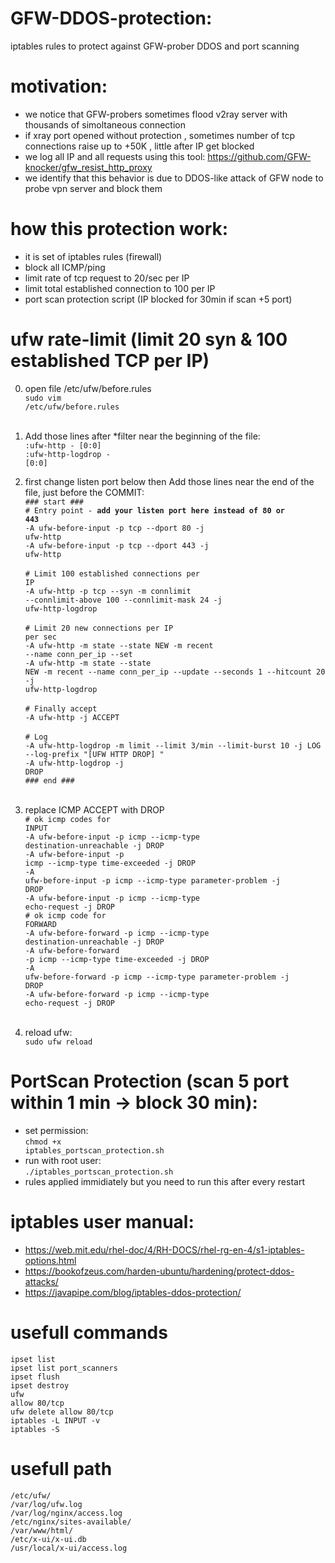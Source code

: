 # GFW-DDOS-protection:
iptables rules to protect against GFW-prober DDOS and port scanning

# motivation:
- we notice that GFW-probers sometimes flood v2ray server with thousands of simoltaneous connection
- if xray port opened without protection , sometimes number of tcp connections raise up to +50K , little after IP get blocked
- we log all IP and all requests using this tool: https://github.com/GFW-knocker/gfw_resist_http_proxy
- we identify that this behavior is due to DDOS-like attack of GFW node to probe vpn server and block them

# how this protection work:
- it is set of iptables rules (firewall)
- block all ICMP/ping
- limit rate of tcp request to 20/sec per IP
- limit total established connection to 100 per IP
- port scan protection script (IP blocked for 30min if scan +5 port)



# ufw rate-limit (limit 20 syn & 100 established TCP per IP)

0. open file /etc/ufw/before.rules<br>
<code>sudo vim /etc/ufw/before.rules</code><br><br>
1. Add those lines after *filter near the beginning of the file:<br>
<code>:ufw-http - [0:0]</code><br>
<code>:ufw-http-logdrop - [0:0]</code><br>

2. first change listen port below then Add those lines near the end of the file, just before the COMMIT:<br>
<code>### start ###</code><br>
<code># Entry point - <b>add your listen port here instead of 80 or 443</b></code><br>
<code>-A ufw-before-input -p tcp --dport 80 -j ufw-http</code><br>
<code>-A ufw-before-input -p tcp --dport 443 -j ufw-http</code><br><br>
<code># Limit 100 established connections per IP</code><br>
<code>-A ufw-http -p tcp --syn -m connlimit --connlimit-above 100 --connlimit-mask 24 -j ufw-http-logdrop</code><br><br>
<code># Limit 20 new connections per IP per sec</code><br>
<code>-A ufw-http -m state --state NEW -m recent --name conn_per_ip --set</code><br>
<code>-A ufw-http -m state --state NEW -m recent --name conn_per_ip --update --seconds 1 --hitcount 20 -j ufw-http-logdrop</code><br><br>
<code># Finally accept</code><br>
<code>-A ufw-http -j ACCEPT</code><br><br>
<code># Log</code><br>
<code>-A ufw-http-logdrop -m limit --limit 3/min --limit-burst 10 -j LOG --log-prefix "[UFW HTTP DROP] "</code><br>
<code>-A ufw-http-logdrop -j DROP</code><br>
<code>### end ###</code><br><br>

3. replace ICMP ACCEPT with DROP<br>
<code># ok icmp codes for INPUT</code><br>
<code>-A ufw-before-input -p icmp --icmp-type destination-unreachable -j DROP</code><br>
<code>-A ufw-before-input -p icmp --icmp-type time-exceeded -j DROP</code><br>
<code>-A ufw-before-input -p icmp --icmp-type parameter-problem -j DROP</code><br>
<code>-A ufw-before-input -p icmp --icmp-type echo-request -j DROP</code><br>
<code># ok icmp code for FORWARD</code><br>
<code>-A ufw-before-forward -p icmp --icmp-type destination-unreachable -j DROP</code><br>
<code>-A ufw-before-forward -p icmp --icmp-type time-exceeded -j DROP</code><br>
<code>-A ufw-before-forward -p icmp --icmp-type parameter-problem -j DROP</code><br>
<code>-A ufw-before-forward -p icmp --icmp-type echo-request -j DROP</code><br><br>


4. reload ufw:<br>
<code>sudo ufw reload</code><br>

    
# PortScan Protection (scan 5 port within 1 min -> block 30 min):
- set permission:<br>
    <code>chmod +x iptables_portscan_protection.sh</code><br>
- run with root user:<br>
    <code>./iptables_portscan_protection.sh</code><br>
- rules applied immidiately but you need to run this after every restart<br>


# iptables user manual:
- https://web.mit.edu/rhel-doc/4/RH-DOCS/rhel-rg-en-4/s1-iptables-options.html
- https://bookofzeus.com/harden-ubuntu/hardening/protect-ddos-attacks/
- https://javapipe.com/blog/iptables-ddos-protection/


# usefull commands
<code>ipset list</code><br>
<code>ipset list port_scanners</code><br>
<code>ipset flush</code><br>
<code>ipset destroy</code><br>
<code>ufw allow 80/tcp</code><br>
<code>ufw delete allow 80/tcp</code><br>
<code>iptables -L INPUT -v</code><br>
<code>iptables -S</code><br>

# usefull path
<code>/etc/ufw/</code><br>
<code>/var/log/ufw.log</code><br>
<code>/var/log/nginx/access.log</code><br>
<code>/etc/nginx/sites-available/</code><br>
<code>/var/www/html/</code><br>
<code>/etc/x-ui/x-ui.db</code><br>
<code>/usr/local/x-ui/access.log</code><br>

